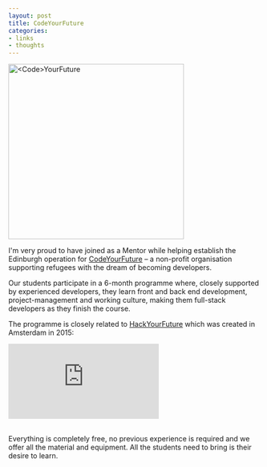 ```yaml
---
layout: post
title: CodeYourFuture
categories:
- links
- thoughts
---
```


<p class="text-center">
<img class="img-responsive center" src="https://codeyourfuture.co/img/ico/cyf_brand.png" width="350" alt="<Code>YourFuture">
</p>

I'm very proud to have joined as a Mentor while helping establish the Edinburgh operation for [CodeYourFuture](http://codeyourfuture.co/) – a non-profit organisation supporting refugees with the dream of becoming developers.

Our students participate in a 6-month programme where, closely supported by experienced developers, they learn front and back end development, project-management and working culture, making them full-stack developers as they finish the course.

The programme is closely related to [HackYourFuture](http://hackyourfuture.net/) which was created in Amsterdam in 2015:

<div class='embed-container'><iframe src='https://www.youtube.com/embed/qFqHXZio6ZM' frameborder='0' allowfullscreen></iframe></div>

<p><br />Everything is completely free, no previous experience is required and we offer all the material and equipment. All the students need to bring is their desire to learn.</p>

